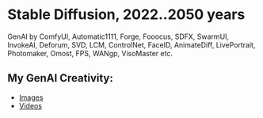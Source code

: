 # Stable Diffusion, 2022..2050 years
GenAI by ComfyUI, Automatic1111, Forge, Fooocus, SDFX, SwarmUI, InvokeAI, Deforum, SVD, LCM, ControlNet, FaceID, AnimateDiff, LivePortrait, Photomaker, Omost, FPS, WANgp, VisoMaster etc.
## My GenAI Creativity:
- [Images](https://www.instagram.com/nyukersart/)
- [Videos](https://youtube.com/nyukers/)
